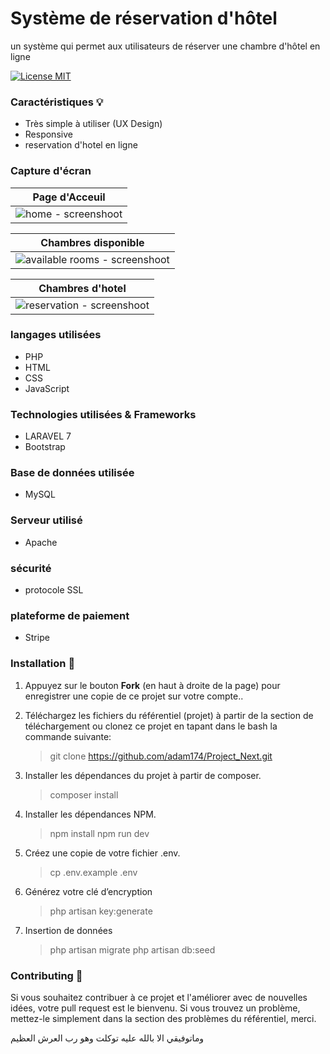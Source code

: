 # Système de réservation d'hôtel
un système qui permet aux utilisateurs de réserver une chambre d'hôtel en ligne

[![License MIT](https://poser.pugx.org/laravel/framework/license.svg)](LICENSE)

### Caractéristiques 💡
* Très simple à utiliser (UX Design)
* Responsive
* reservation d'hotel en ligne


### Capture d'écran
Page d'Acceuil           |
:--------------:|
![home - screenshoot](https://mhanni.dev/assets/Home-Royal-Hotel.png) |


Chambres disponible    |
:-----------------:|
![available rooms - screenshoot](https://mhanni.dev/assets/Create-reservation-Hotel-Manager.png) |

Chambres d'hotel       |
:----------------:|
![reservation - screenshoot](https://mhanni.dev/assets/rooms-Royal-Hotel.png) |

### langages utilisées
* PHP
* HTML
* CSS
* JavaScript

### Technologies utilisées & Frameworks
* LARAVEL 7
* Bootstrap

### Base de données utilisée
* MySQL

### Serveur utilisé
* Apache

### sécurité
* protocole SSL

### plateforme de paiement
* Stripe

### Installation 🔌
1. Appuyez sur le bouton **Fork** (en haut à droite de la page) pour enregistrer une copie de ce projet sur votre compte..
2. Téléchargez les fichiers du référentiel (projet) à partir de la section de téléchargement ou clonez ce projet en tapant dans le bash la commande suivante:

   > git clone https://github.com/adam174/Project_Next.git
3. Installer les dépendances du projet à partir de composer.
   > composer install
4. Installer les dépendances NPM.
   > npm install
   > npm run dev
5. Créez une copie de votre fichier .env.
   > cp .env.example .env
6. Générez votre clé d’encryption
   > php artisan key:generate
7. Insertion de données 
   > php artisan migrate
   > php artisan db:seed

### Contributing 🔧
Si vous souhaitez contribuer à ce projet et l'améliorer avec de nouvelles idées, votre pull request est le bienvenu.
Si vous trouvez un problème, mettez-le simplement dans la section des problèmes du référentiel, merci.

وماتوفيقي الا بالله عليه توكلت وهو رب العرش العظيم
